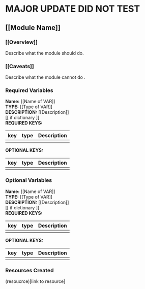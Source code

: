 # MAJOR UPDATE DID NOT TEST
## [[Module Name]]
### [[Overview]]
Describe what the module should do.

### [[Caveats]]
Describe what the module cannot do . 

### Required Variables  
__Name:__ [[Name of VAR]]  
__TYPE:__ [[Type of VAR]]  
__DESCRIPTION:__ [[Description]]  
[[ if dictionary ]]  
__REQUIRED KEYS:__ 

| key | type | Description |
---|---|---
|  |  |

__OPTIONAL KEYS:__  

| key | type | Description |
---|---|---
|   |   |

### Optional Variables
__Name:__ [[Name of VAR]]  
__TYPE:__ [[Type of VAR]]  
__DESCRIPTION:__ [[Description]]  
[[ if dictionary ]]  
__REQUIRED KEYS:__   

| key | type | Description |
---|---|---
  |   |   |

__OPTIONAL KEYS:__  

| key | type | Description |
---|---|---
|  |  |

### Resources Created  
(resoucrce)[link to resource]  

